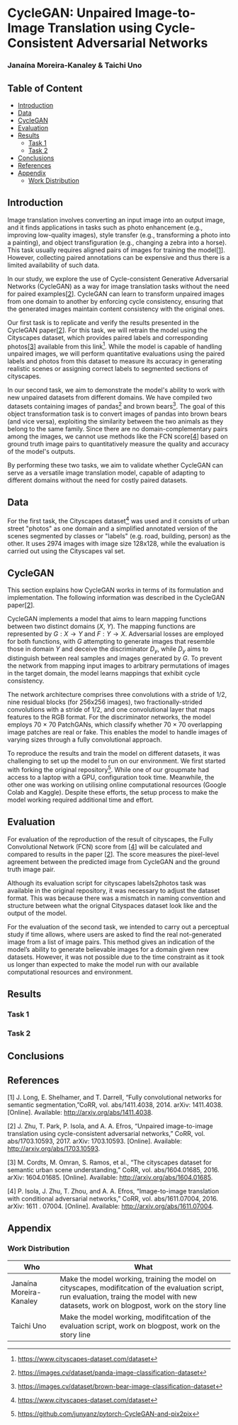 <!-- omit in toc -->
# CycleGAN: Unpaired Image-to-Image Translation using Cycle-Consistent Adversarial Networks
<!-- omit in toc -->
### Janaína Moreira-Kanaley & Taichi Uno

<!-- omit in toc -->
## Table of Content
<!-- TOC -->
- [Introduction](#introduction)
- [Data](#data)
- [CycleGAN](#cyclegan)
- [Evaluation](#evaluation)
- [Results](#results)
  - [Task 1](#task-1)
  - [Task 2](#task-2)
- [Conclusions](#conclusions)
- [References](#references)
- [Appendix](#appendix)
  - [Work Distribution](#work-distribution)
<!-- TOC -->

## Introduction
Image translation involves converting an input image into an output image, and it finds applications in tasks such as photo enhancement (e.g., improving low-quality images), style transfer (e.g., transforming a photo into a painting), and object transfiguration (e.g., changing a zebra into a horse). This task usually requires aligned pairs of images for training the model[[1](#CNN_Segmentation)]. However, collecting paired annotations can be expensive and thus there is a limited availability of such data.

In our study, we explore the use of Cycle-consistent Generative Adversarial Networks (CycleGAN) as a way for image translation tasks without the need for paired examples[[2](#CycleGAN)]. CycleGAN can learn to transform unpaired images from one domain to another by enforcing cycle consistency, ensuring that the generated images maintain content consistency with the original ones.

Our first task is to replicate and verify the results presented in the CycleGAN paper[[2](#CycleGAN)]. For this task, we will retrain the model using the Cityscapes dataset, which provides paired labels and corresponding photos[[3](#Cityscapes_Dataset)] available from this link[^1]. While the model is capable of handling unpaired images, we will perform quantitative evaluations using the paired labels and photos from this dataset to measure its accuracy in generating realistic scenes or assigning correct labels to segmented sections of cityscapes.

In our second task, we aim to demonstrate the model's ability to work with new unpaired datasets from different domains. We have compiled two datasets containing images of pandas[^2] and brown bears[^3]. The goal of this object transformation task is to convert images of pandas into brown bears (and vice versa), exploiting the similarity between the two animals as they belong to the same family. Since there are no domain-complementary pairs among the images, we cannot use methods like the FCN score[[4](#FCN_score)] based on ground truth image pairs to quantitatively measure the quality and accuracy of the model's outputs.

By performing these two tasks, we aim to validate whether CycleGAN can serve as a versatile image translation model, capable of adapting to different domains without the need for costly paired datasets.

[^1]: https://www.cityscapes-dataset.com/dataset
[^2]: https://images.cv/dataset/panda-image-classification-dataset
[^3]: https://images.cv/dataset/brown-bear-image-classification-dataset

## Data
For the first task, the Cityscapes dataset[^1] was used and it consists of urban street "photos" as one domain and a simplified annotated version of the scenes segmented by classes or "labels" (e.g. road, building, person) as the other. It uses 2974 images with image size 128x128, while the evaluation is carried out using the Cityscapes val set. 

## CycleGAN
This section explains how CycleGAN works in terms of its formulation and implementation. The following information was described in the CycleGAN paper[[2](#CycleGAN)].

CycleGAN implements a model that aims to learn mapping functions between two distinct domains ($X$, $Y$). The mapping functions are represented by $G: X \rightarrow Y$ and $F: Y \rightarrow X$. Adversarial losses are employed for both functions, with $G$ attempting to generate images that resemble those in domain $Y$ and deceive the discriminator $D_y$, while $D_y$ aims to distinguish between real samples and images generated by $G$. To prevent the network from mapping input images to arbitrary permutations of images in the target domain, the model learns mappings that exhibit cycle consistency.

The network architecture comprises three convolutions with a stride of 1/2, nine residual blocks (for 256x256 images), two fractionally-strided convolutions with a stride of 1/2, and one convolutional layer that maps features to the RGB format. For the discriminator networks, the model employs 70 × 70 PatchGANs, which classify whether 70 × 70 overlapping image patches are real or fake. This enables the model to handle images of varying sizes through a fully convolutional approach.

To reproduce the results and train the model on different datasets, it was challenging to set up the model to run on our environment. We first started with forking the original repository[^4]. While one of our groupmate had access to a laptop with a GPU, configuration took time. Meanwhile, the other one was working on utilising online computational resources (Google Colab and Kaggle). Despite these efforts, the setup process to make the model working required additional time and effort.

[^4]: https://github.com/junyanz/pytorch-CycleGAN-and-pix2pix

## Evaluation
For evaluation of the reproduction of the result of cityscapes, the Fully Convolutional Network (FCN) score from  [[4](#FCN_score)] will be calculated and compared to results in the paper [[2](#CycleGAN)]. The score measures the pixel-level agreement between the predicted image from CycleGAN and the ground truth image pair. 

Although its evaluation script for cityscapes labels2photos task was available in the original repository, it was necessary to adjust the dataset format. This was because there was a mismatch in naming convention and structure between what the orignal Cityspaces dataset look like and the output of the model. 

For the evaluation of the second task, we intended to carry out a perceptual study if time allows, where users are asked to find the real not-generated image from a list of image pairs. This method gives an indication of the model’s ability to generate believable images for a domain given new datasets. However, it was not possible due to the time constraint as it took us longer than expected to make the model run with our available computational resources and environment.

## Results
### Task 1

### Task 2

## Conclusions

## References
<a id="CNN_Segmentation">[1]</a> J. Long, E. Shelhamer, and T. Darrell, “Fully convolutional networks for semantic segmentation,”CoRR, vol. abs/1411.4038, 2014. arXiv: 1411.4038. [Online]. Available: http://arxiv.org/abs/1411.4038.

<a id="CycleGAN">[2]</a> J. Zhu, T. Park, P. Isola, and A. A. Efros, “Unpaired image-to-image translation using cycle-consistent adversarial networks,” CoRR, vol. abs/1703.10593, 2017. arXiv: 1703.10593. [Online]. Available: http://arxiv.org/abs/1703.10593.

<a id="Cityscapes_Dataset">[3]</a> M. Cordts, M. Omran, S. Ramos, et al., “The cityscapes dataset for semantic urban scene understanding,” CoRR, vol. abs/1604.01685, 2016. arXiv: 1604.01685. [Online]. Available: http://arxiv.org/abs/1604.01685.

<a id="FCN_score">[4]</a> P. Isola, J. Zhu, T. Zhou, and A. A. Efros, “Image-to-image translation with conditional adversarial networks,” CoRR, vol. abs/1611.07004, 2016. arXiv: 1611 . 07004. [Online]. Available: http://arxiv.org/abs/1611.07004.


## Appendix
### Work Distribution
| Who | What|
| --- | --- |
| Janaína Moreira-Kanaley | Make the model working, training the model on cityscapes, modifitcation of the evaluation script, run evaluation, traing the model with new datasets, work on blogpost, work on the story line |
| Taichi Uno    | Make the model working, modifitcation of the evaluation script, work on blogpost, work on the story line |
